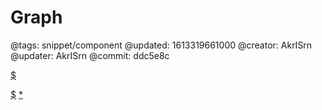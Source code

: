 # Graph

@tags: snippet/component
@updated: 1613319661000
@creator: AkrISrn
@updater: AkrISrn
@commit: ddc5e8c

<div id="graph"></div>

[$](https://cdn.jsdelivr.net/npm/d3@5.16.0/dist/d3.min.js)

[$](https://cdn.jsdelivr.net/gh/akrisrn/v-no-page-component/dist/scripts/graph.js)
[*](https://cdn.jsdelivr.net/gh/akrisrn/v-no-page-component/dist/styles/graph.css)
